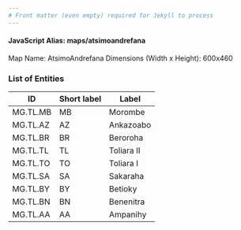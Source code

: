 ```yaml
---
# Front matter (even empty) required for Jekyll to process
---
```


#### JavaScript Alias: maps/atsimoandrefana

Map Name: AtsimoAndrefana
Dimensions (Width x Height): 600x460

### List of Entities

ID | Short label | Label
---|---|---|
MG.TL.MB|MB|Morombe
MG.TL.AZ|AZ|Ankazoabo
MG.TL.BR|BR|Beroroha
MG.TL.TL|TL|Toliara II
MG.TL.TO|TO|Toliara I
MG.TL.SA|SA|Sakaraha
MG.TL.BY|BY|Betioky
MG.TL.BN|BN|Benenitra
MG.TL.AA|AA|Ampanihy
